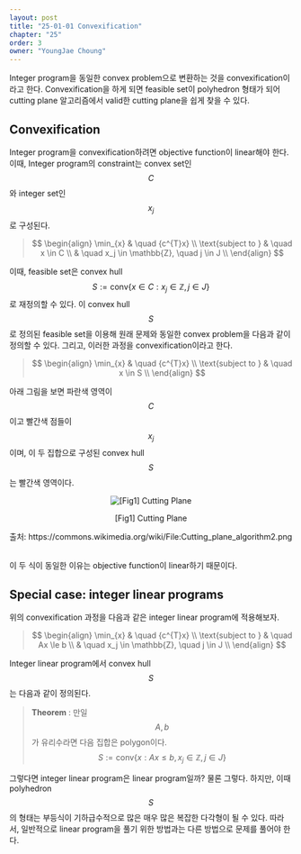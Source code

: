 ```yaml
---
layout: post
title: "25-01-01 Convexification"
chapter: "25"
order: 3
owner: "YoungJae Choung"
---
```


Integer program을 동일한 convex problem으로 변환하는 것을 convexification이라고 한다. Convexification을 하게 되면 feasible set이 polyhedron 형태가 되어 cutting plane 알고리즘에서 valid한 cutting plane을 쉽게 찾을 수 있다.

## Convexification
Integer program을 convexification하려면 objective function이 linear해야 한다. 이때, Integer program의 constraint는 convex set인 $$C$$와 integer set인 $${x_j}$$로 구성된다.

> $$
> \begin{align}
>           \min_{x} & \quad {c^{T}x} \\
> \text{subject to } & \quad  x \in C \\
>                    & \quad  x_j \in \mathbb{Z}, \quad j \in J \\
> \end{align}
> $$

이때, feasible set은 convex hull $$S := \text{conv} \left \{ x \in C : x_j \in \mathbb{Z}, j \in J \right \}$$로 재정의할 수 있다. 이 convex hull $$S$$로 정의된 feasible set을 이용해 원래 문제와 동일한 convex problem을 다음과 같이 정의할 수 있다. 그리고, 이러한 과정을 convexification이라고 한다. 

> $$
> \begin{align}
>           \min_{x} & \quad {c^{T}x} \\
> \text{subject to } & \quad  x \in S \\
> \end{align}
> $$

아래 그림을 보면 파란색 영역이 $$C$$이고 빨간색 점들이 $${x_j}$$이며, 이 두 집합으로 구성된 convex hull $$S$$는 빨간색 영역이다.

<figure class="image" style="align: center;">
<p align="center">
  <img src="https://wikidocs.net/images/page/23719/09.01_01_cutting_plane_concept.PNG" alt="[Fig1] Cutting Plane">
  <figcaption style="text-align: center;">[Fig1] Cutting Plane</figcaption>
</p>
</figure>
출처: https://commons.wikimedia.org/wiki/File:Cutting_plane_algorithm2.png <br><br>

이 두 식이 동일한 이유는 objective function이 linear하기 때문이다. 

## Special case: integer linear programs
위의 convexification 과정을 다음과 같은 integer linear program에 적용해보자.

> $$
> \begin{align}
>           \min_{x} & \quad {c^{T}x} \\
> \text{subject to } & \quad  Ax \le b \\
>                    & \quad  x_j \in \mathbb{Z}, \quad j \in J \\
> \end{align}
> $$

Integer linear program에서 convex hull $$S$$는 다음과 같이 정의된다.

> **Theorem** : 만일 $$A, b$$가 유리수라면 다음 집합은 polygon이다.
$$S := \text{conv} \left \{ x : Ax \le b,  x_j \in \mathbb{Z}, j \in J \right \}$$

그렇다면 integer linear program은 linear program일까? 물론 그렇다. 하지만, 이때 polyhedron $$S$$의 형태는 부등식이 기하급수적으로 많은 매우 많은 복잡한 다각형이 될 수 있다. 따라서, 일반적으로 linear program을 풀기 위한 방법과는 다른 방법으로 문제를 풀어야 한다.
